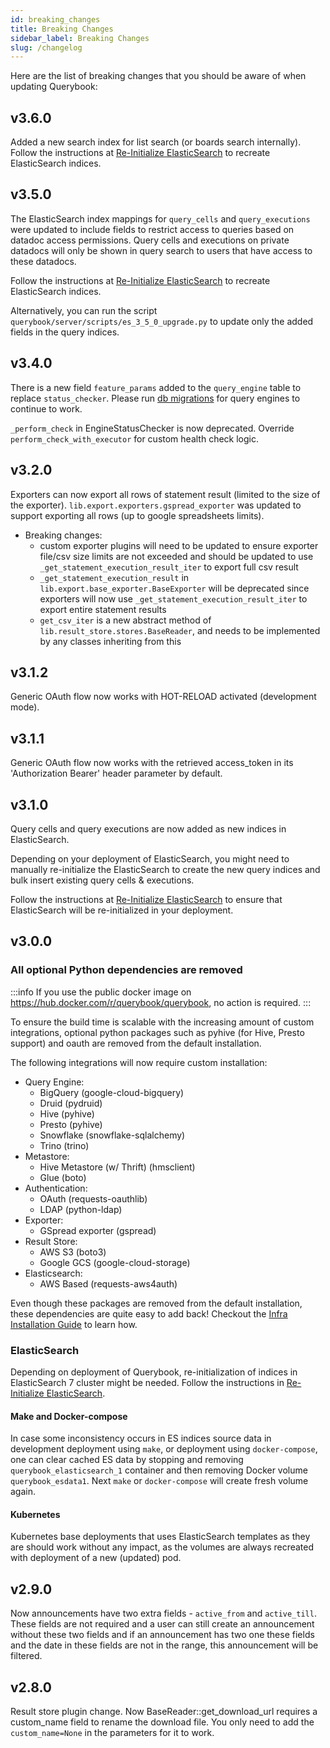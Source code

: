 ```yaml
---
id: breaking_changes
title: Breaking Changes
sidebar_label: Breaking Changes
slug: /changelog
---
```


Here are the list of breaking changes that you should be aware of when updating Querybook:

## v3.6.0

Added a new search index for list search (or boards search internally). Follow the instructions at [Re-Initialize ElasticSearch](../developer_guide/reinitialize_es.md) to recreate ElasticSearch indices.

## v3.5.0

The ElasticSearch index mappings for `query_cells` and `query_executions` were updated to include fields to restrict access to queries based on datadoc access permissions. Query cells and executions on private datadocs will only be shown in query search to users that have access to these datadocs.

Follow the instructions at [Re-Initialize ElasticSearch](../developer_guide/reinitialize_es.md) to recreate ElasticSearch indices.

Alternatively, you can run the script `querybook/server/scripts/es_3_5_0_upgrade.py` to update only the added fields in the query indices.

## v3.4.0

There is a new field `feature_params` added to the `query_engine` table to replace `status_checker`.
Please run [db migrations](../developer_guide/run_db_migration.md) for query engines to continue to work.

`_perform_check` in EngineStatusChecker is now deprecated. Override `perform_check_with_executor` for custom
health check logic.

## v3.2.0

Exporters can now export all rows of statement result (limited to the size of the exporter).
`lib.export.exporters.gspread_exporter` was updated to support exporting all rows (up to google
spreadsheets limits).

-   Breaking changes:
    -   custom exporter plugins will need to be updated to ensure exporter file/csv size limits are not exceeded and should be updated to use `_get_statement_execution_result_iter` to export full
        csv result
    -   `_get_statement_execution_result` in `lib.export.base_exporter.BaseExporter` will be deprecated
        since exporters will now use `_get_statement_execution_result_iter` to export entire statement
        results
    -   `get_csv_iter` is a new abstract method of `lib.result_store.stores.BaseReader`, and needs to be implemented by any classes inheriting from this

## v3.1.2

Generic OAuth flow now works with HOT-RELOAD activated (development mode).

## v3.1.1

Generic OAuth flow now works with the retrieved access_token in its 'Authorization Bearer' header parameter by default.

## v3.1.0

Query cells and query executions are now added as new indices in ElasticSearch.

Depending on your deployment of ElasticSearch, you might need to manually re-initialize the ElasticSearch to create the new query indices and bulk insert existing query cells & executions.

Follow the instructions at [Re-Initialize ElasticSearch](../developer_guide/reinitialize_es.md) to ensure that ElasticSearch will be re-initialized in your deployment.

## v3.0.0

### All optional Python dependencies are removed

:::info
If you use the public docker image on https://hub.docker.com/r/querybook/querybook, no action is required.
:::

To ensure the build time is scalable with the increasing amount of custom integrations, optional
python packages such as pyhive (for Hive, Presto support) and oauth are removed from the default installation.

The following integrations will now require custom installation:

-   Query Engine:
    -   BigQuery (google-cloud-bigquery)
    -   Druid (pydruid)
    -   Hive (pyhive)
    -   Presto (pyhive)
    -   Snowflake (snowflake-sqlalchemy)
    -   Trino (trino)
-   Metastore:
    -   Hive Metastore (w/ Thrift) (hmsclient)
    -   Glue (boto)
-   Authentication:
    -   OAuth (requests-oauthlib)
    -   LDAP (python-ldap)
-   Exporter:
    -   GSpread exporter (gspread)
-   Result Store:
    -   AWS S3 (boto3)
    -   Google GCS (google-cloud-storage)
-   Elasticsearch:
    -   AWS Based (requests-aws4auth)

Even though these packages are removed from the default installation, these dependencies are
quite easy to add back! Checkout the [Infra Installation Guide](../configurations/infra_installation.md) to learn how.

### ElasticSearch

Depending on deployment of Querybook, re-initialization of indices in ElasticSearch 7 cluster might be needed. Follow the instructions in [Re-Initialize ElasticSearch](../developer_guide/reinitialize_es.md).

#### Make and Docker-compose

In case some inconsistency occurs in ES indices source data in development deployment using `make`,
or deployment using `docker-compose`, one can clear cached ES data by stopping and removing `querybook_elasticsearch_1` container
and then removing Docker volume `querybook_esdata1`. Next `make` or `docker-compose` will create fresh volume again.

#### Kubernetes

Kubernetes base deployments that uses ElasticSearch templates as they are should work without any impact,
as the volumes are always recreated with deployment of a new (updated) pod.

## v2.9.0

Now announcements have two extra fields - `active_from` and `active_till`. These fields are not required and a user can still create an announcement without these two fields and if an announcement has two one these fields and the date in these fields are not in the range, this announcement will be filtered.

## v2.8.0

Result store plugin change. Now BaseReader::get_download_url requires a custom_name field to rename the download file. You only need to add the `custom_name=None` in the parameters for it to work.
